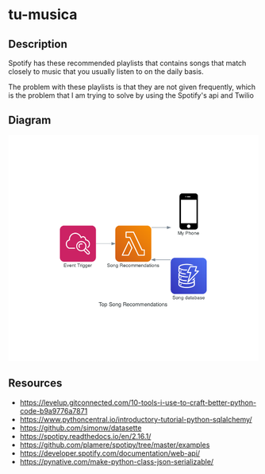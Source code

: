 # tu-musica

## Description

Spotify has these recommended playlists that contains songs that match closely to music
that you usually listen to on the daily basis.

The problem with these playlists is that they are not given frequently, which is the
problem that I am trying to solve by using the Spotify's api and Twilio

## Diagram

![achitecture diagram](./diagrams/top_song_recommendations.png)

## Resources

- https://levelup.gitconnected.com/10-tools-i-use-to-craft-better-python-code-b9a9776a7871
- https://www.pythoncentral.io/introductory-tutorial-python-sqlalchemy/
- https://github.com/simonw/datasette
- https://spotipy.readthedocs.io/en/2.16.1/
- https://github.com/plamere/spotipy/tree/master/examples
- https://developer.spotify.com/documentation/web-api/
- https://pynative.com/make-python-class-json-serializable/ 
